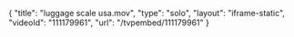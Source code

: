 {
    "title": "luggage scale usa.mov",
    "type": "solo",
    "layout": "iframe-static",
    "videoId": "111179961",
    "url": "\/tvpembed\/111179961"
}